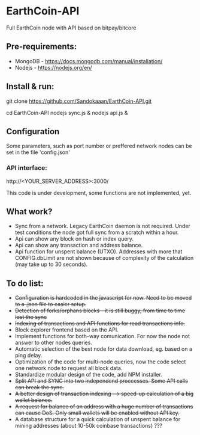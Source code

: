 # EarthCoin-API
Full EarthCoin node with API based on bitpay/bitcore


## Pre-requirements:
- MongoDB - https://docs.mongodb.com/manual/installation/
- Nodejs - https://nodejs.org/en/


## Install & run:

git clone https://github.com/Sandokaaan/EarthCoin-API.git 

cd EarthCoin-API
nodejs sync.js &
nodejs api.js &

## Configuration
Some parameters, such as port number or preffered network nodes can be set in the file 'config.json'


### API interface:
http://<YOUR_SERVER_ADDRESS>:3000/


This code is under development, some functions are not implemented, yet.


## What work?
- Sync from a network. Legacy EarthCoin daemon is not required. Under test conditions the node got full sync from a scratch within a hour.
- Api can show any block on hash or index query.
- Api can show any transaction and address balance.
- Api function for unspent balance (UTXO). Addresses with more that CONFIG.dbLimit are not shown because of complexity of the calculation (may take up to 30 seconds).


## To do list:
- ~~Configuration is hardcoded in the javascript for now. Need to be moved to a .json file to easier setup.~~
- ~~Detection of forks/orphans blocks - it is still buggy, from time to time lost the sync~~
- ~~Indexing of transactions and API functions for read transactions info.~~
- Block explorer frontend based on the API.
- Implement functions for both-way comunication. For now the node not answer to other nodes queries.
- Automatic selection of the best node for data download, eg. based on a ping delay.
- Optimization of the code for multi-node queries, now the code select one network node to request all block data.
- Standardize modular design of the code, add NPM installer.
- ~~Split API and SYNC into two independend proccesses. Some API calls can break the sync.~~
- ~~A better design of transaction indexing --> speed-up calculation of a big wallet balance.~~
- ~~A request for balance of an address with a huge number of transactions can cause DoS. Only small wallets will be enabled without API key.~~
- A database structure for a quick calculation of unspent balance for mining addresses (about 10-50k coinbase transactions) ???
